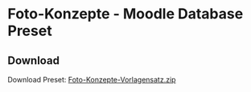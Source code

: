 # Foto-Konzepte - Moodle Database Preset

## Download

Download Preset: [Foto-Konzepte-Vorlagensatz.zip](https://github.com/margomius/moodle-datenbanken-vorlagen/raw/main/Foto-Konzepte/Foto-Konzepte-Vorlagensatz.zip)
